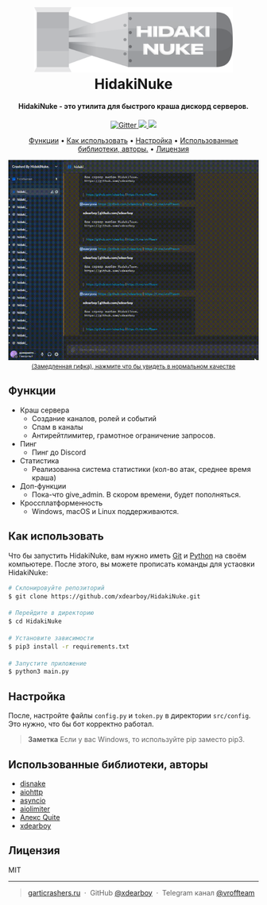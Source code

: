 
<h1 align="center">
  <br>
  <a href="https://github.com/xdearboy/HidakiNuke/"><img src="https://github.com/xdearboy/HidakiNuke/blob/main/assets/bomb.png?raw=true" alt="HidakiNuke" width="400"></a>
  
  <br>
  HidakiNuke
  <br>
</h1>

<h4 align="center">HidakiNuke - это утилита для быстрого краша дискорд серверов.</h4>

<p align="center">
  <a href="https://badge.fury.io/py/discord.py">
    <img src="https://badge.fury.io/py/discord.py.svg"
         alt="Gitter">
  </a>
  <a href="https://saythanks.io/to/xdearboy">
      <img src="https://img.shields.io/badge/SayThanks.io-%E2%98%BC-1EAEDB.svg">
  </a>
  <a href="https://t.me/send?start=IVTISEyPdXCn">
    <img src="https://img.shields.io/badge/$-donate-ff69b4.svg?maxAge=2592000&amp;style=flat">
  </a>
</p>

<p align="center">
  <a href="#Functions">Функции</a> •
  <a href="#how-to-use">Как использовать</a> •
  <a href="#config">Настройка</a> •
  <a href="#credits">Использованные библиотеки, авторы.</a> •
  <a href="#License">Лицензия</a>
</p>

<p align="center">
  <a href="https://youtu.be/_mOsrgssFAE">
    <img src="https://github.com/xdearboy/HidakiNuke/raw/main/assets/slowed.gif" />
    <br />
    <span style="font-size: smaller">(Замедленная гифка), нажмите что бы увидеть в нормальном качестве</span>
  </a>
</p>

## <a name="Functions">Функции</a>
* Краш сервера
  - Создание каналов, ролей и событий
  - Спам в каналы
  - Антирейтлимитер, грамотное ограничение запросов.
* Пинг
  - Пинг до Discord
* Статистика
  - Реализованна система статистики (кол-во атак, среднее время краша)
* Доп-функции
  - Пока-что give_admin. В скором времени, будет пополняться.
* Кроссплатформенность
  - Windows, macOS и Linux поддерживаются.

## <a name="how-to-use">Как использовать</a>

Что бы запустить HidakiNuke, вам нужно иметь [Git](https://git-scm.com) и [Python](https://www.python.org/) на своём компьютере. После этого, вы можете прописать команды для устаовки HidakiNuke:

```bash
# Склонировуйте репозиторий
$ git clone https://github.com/xdearboy/HidakiNuke.git

# Перейдите в директорию
$ cd HidakiNuke

# Установите зависимости
$ pip3 install -r requirements.txt

# Запустите приложение
$ python3 main.py
```

## <a name="config">Настройка</a>

После, настройте файлы `config.py` и `token.py` в директории `src/config`. Это нужно, что бы бот корректно работал.

> **Заметка**
> Если у вас Windows, то используйте pip заместо pip3.

## <a name="credits">Использованные библиотеки, авторы</a>

- [disnake](https://disnake.dev/)
- [aiohttp](https://docs.aiohttp.org/en/stable/)
- [asyncio](https://docs.python.org/3/library/asyncio.html)
- [aiolimiter](https://github.com/mjpieters/aiolimiter)
- [Алекс Quite](https://discord.gg/GSABGHKg)
- [xdearboy](https://github.com/xdearboy)

## <a name="License">Лицензия</a>

MIT

---

> [garticrashers.ru](https://garticrashers.ru) &nbsp;&middot;&nbsp;
> GitHub [@xdearboy](https://github.com/xdearboy) &nbsp;&middot;&nbsp;
> Telegram канал [@vroffteam](https://t.me/vroffteam)

